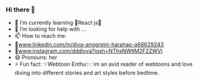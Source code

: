 ### Hi there 👋

<!--
**divaaharahap/divaaharahap** is a ✨ _special_ ✨ repository because its `README.md` (this file) appears on your GitHub profile.

Here are some ideas to get you started:
-->
- 🌱 I’m currently learning 🌟React js🌟
- 🤔 I’m looking for help with ...
- 📫 How to reach me:
-   🔗www.linkedin.com/in/diva-anggreini-harahap-a68629243
-   🔗www.instagram.com/dddivva?igsh=NThxNWtlM2F2ZWVi
- 😄 Pronouns: her
- ⚡ Fun fact: ✨Webtoon Enthu✨: im an avid reader of webtoons and love diving into different stories and art styles before bedtime.

